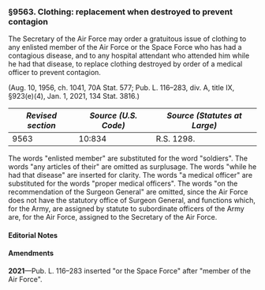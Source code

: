 ### §9563. Clothing: replacement when destroyed to prevent contagion ###

The Secretary of the Air Force may order a gratuitous issue of clothing to any enlisted member of the Air Force or the Space Force who has had a contagious disease, and to any hospital attendant who attended him while he had that disease, to replace clothing destroyed by order of a medical officer to prevent contagion.

(Aug. 10, 1956, ch. 1041, 70A Stat. 577; Pub. L. 116–283, div. A, title IX, §923(e)(4), Jan. 1, 2021, 134 Stat. 3816.)

|*Revised section*|*Source (U.S. Code)*|*Source (Statutes at Large)*|
|-----------------|--------------------|----------------------------|
|      9563       |       10:834       |         R.S. 1298.         |

The words "enlisted member" are substituted for the word "soldiers". The words "any articles of their" are omitted as surplusage. The words "while he had that disease" are inserted for clarity. The words "a medical officer" are substituted for the words "proper medical officers". The words "on the recommendation of the Surgeon General" are omitted, since the Air Force does not have the statutory office of Surgeon General, and functions which, for the Army, are assigned by statute to subordinate officers of the Army are, for the Air Force, assigned to the Secretary of the Air Force.

#### **Editorial Notes** ####

#### Amendments ####

**2021**—Pub. L. 116–283 inserted "or the Space Force" after "member of the Air Force".
